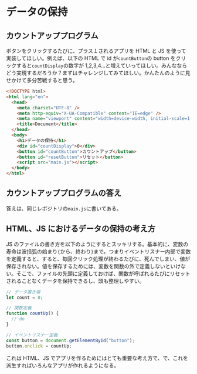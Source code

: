 # データの保持

## カウントアッププログラム

ボタンをクリックするたびに、プラス１されるアプリを HTML と JS を使って実装してほしい。例えば、以下の HTML で id が`countButton`の button をクリックすると`countDisplay`の数字が 1,2,3,4...と増えていってほしい。みんなならどう実現するだろうか？まずはチャレンジしてみてほしい。かんたんのように見せかけて多分苦戦すると思う。

```html
<!DOCTYPE html>
<html lang="en">
  <head>
    <meta charset="UTF-8" />
    <meta http-equiv="X-UA-Compatible" content="IE=edge" />
    <meta name="viewport" content="width=device-width, initial-scale=1.0" />
    <title>Document</title>
  </head>
  <body>
    <h1>データの保持</h1>
    <div id="countDisplay">0</div>
    <button id="countButton">カウントアップ</button>
    <button id="resetButton">リセット</button>
    <script src="main.js"></script>
  </body>
</html>
```

## カウントアッププログラムの答え

答えは、同じレポジトリの`main.js`に書いてある。

## HTML、JS におけるデータの保持の考え方

JS のファイルの書き方を以下のようにするとスッキリする。基本的に、変数の寿命は波括弧の始まり`{`から、終わり`}`まで。つまりイベントリスナー内部で変数を定義すると、すると、毎回クリック処理が終わるたびに、死んでしまい、値が保存されない。値を保存するためには、変数を関数の外で定義しないといけない。そこで、ファイルの先頭に定義しておけば、関数が呼ばれるたびにリセットされることなくデータを保持できるし、頭も整理しやすい。

```js
// データ置き場
let count = 0;

// 関数定義
function countUp() {
  // do
}

// イベントリスナー定義
const button = document.getElementById("button");
button.onclick = countUp;
```

これは HTML、JS でアプリを作るためにはとても重要な考え方で、で、これを派生すればいろんなアプリが作れるようになる。
